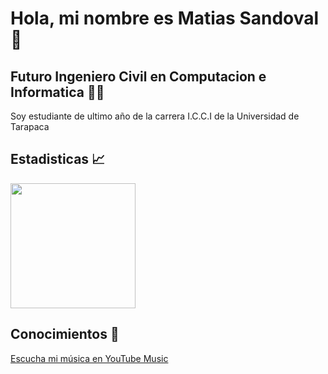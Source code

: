# Hola, mi nombre es Matias Sandoval 👋

## Futuro Ingeniero Civil en Computacion e Informatica 👨‍🎓

Soy estudiante de ultimo año de la carrera I.C.C.I de la Universidad de Tarapaca 

## Estadisticas 📈

<a href="https://github.com/anuraghazra/github-readme-stats">
  <img height=200 align="center" src="https://github-readme-stats.vercel.app/api?username=MSandoval99&show_icons=true&theme=radical" />
</a>



## Conocimientos 🧠

[Escucha mi música en YouTube Music](https://music.youtube.com/playlist?list=PLj9CtFUaeeMdZ5_b-AHZAp-dTFUoGgul8)

<!--
**MSandoval99/MSandoval99** is a ✨ _special_ ✨ repository because its `README.md` (this file) appears on your GitHub profile.

[![Top Langs](https://github-readme-stats.vercel.app/api/top-langs/?username=MSandoval99&layout=donut-vertical)](https://github.com/anuraghazra/github-readme-stats)

<a href="https://github.com/anuraghazra/convoychat">
  <img height=200 align="center" src="https://github-readme-stats.vercel.app/api/top-langs?username=anuraghazra&layout=compact&langs_count=8&card_width=320&theme=radical" />
</a>

Here are some ideas to get you started:

- 🔭 I’m currently working on ...
- 🌱 I’m currently learning ...
- 👯 I’m looking to collaborate on ...
- 🤔 I’m looking for help with ...
- 💬 Ask me about ...
- 📫 How to reach me: ...
- 😄 Pronouns: ...
- ⚡ Fun fact: ...
-->
